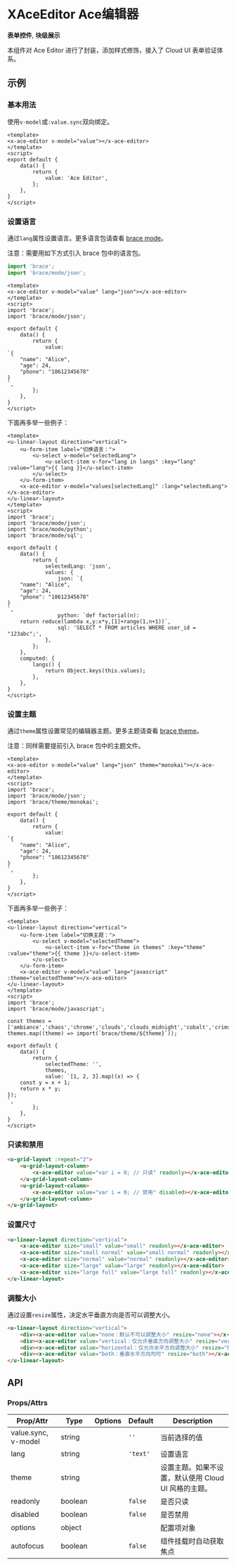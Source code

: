 <!-- 该 README.md 根据 api.yaml 和 docs/*.md 自动生成，为了方便在 GitHub 和 NPM 上查阅。如需修改，请查看源文件 -->

# XAceEditor Ace编辑器

**表单控件**, **块级展示**

本组件对 Ace Editor 进行了封装，添加样式修饰，接入了 Cloud UI 表单验证体系。

## 示例
### 基本用法

使用`v-model`或`:value.sync`双向绑定。

``` vue
<template>
<x-ace-editor v-model="value"></x-ace-editor>
</template>
<script>
export default {
    data() {
        return {
            value: 'Ace Editor',
        };
    },
}
</script>
```

### 设置语言

通过`lang`属性设置语言。更多语言包请查看 [brace mode](https://github.com/thlorenz/brace/tree/master/mode)。

注意：需要用如下方式引入 brace 包中的语言包。

``` js
import 'brace';
import 'brace/mode/json';
```

``` vue
<template>
<x-ace-editor v-model="value" lang="json"></x-ace-editor>
</template>
<script>
import 'brace';
import 'brace/mode/json';

export default {
    data() {
        return {
            value:
`{
    "name": "Alice",
    "age": 24,
    "phone": "18612345678"
}
`,
        };
    },
}
</script>
```

下面再多举一些例子：

``` vue
<template>
<u-linear-layout direction="vertical">
    <u-form-item label="切换语言：">
        <u-select v-model="selectedLang">
            <u-select-item v-for="lang in langs" :key="lang" :value="lang">{{ lang }}</u-select-item>
        </u-select>
    </u-form-item>
    <x-ace-editor v-model="values[selectedLang]" :lang="selectedLang"></x-ace-editor>
</u-linear-layout>
</template>
<script>
import 'brace';
import 'brace/mode/json';
import 'brace/mode/python';
import 'brace/mode/sql';

export default {
    data() {
        return {
            selectedLang: 'json',
            values: {
                json: `{
    "name": "Alice",
    "age": 24,
    "phone": "18612345678"
}
`,
                python: `def factorial(n):
    return reduce(lambda x,y:x*y,[1]+range(1,n+1))`,
                sql: 'SELECT * FROM articles WHERE user_id = "123abc";',
            },
        };
    },
    computed: {
        langs() {
            return Object.keys(this.values);
        },
    },
}
</script>
```

### 设置主题

通过`theme`属性设置常见的编辑器主题。更多主题请查看 [brace theme](https://github.com/thlorenz/brace/tree/master/theme)。

注意：同样需要提前引入 brace 包中的主题文件。

``` vue
<template>
<x-ace-editor v-model="value" lang="json" theme="monokai"></x-ace-editor>
</template>
<script>
import 'brace';
import 'brace/mode/json';
import 'brace/theme/monokai';

export default {
    data() {
        return {
            value:
`{
    "name": "Alice",
    "age": 24,
    "phone": "18612345678"
}
`,
        };
    },
}
</script>
```

下面再多举一些例子：

``` vue
<template>
<u-linear-layout direction="vertical">
    <u-form-item label="切换主题：">
        <u-select v-model="selectedTheme">
            <u-select-item v-for="theme in themes" :key="theme" :value="theme">{{ theme }}</u-select-item>
        </u-select>
    </u-form-item>
    <x-ace-editor v-model="value" lang="javascript" :theme="selectedTheme"></x-ace-editor>
</u-linear-layout>
</template>
<script>
import 'brace';
import 'brace/mode/javascript';

const themes = ['ambiance','chaos','chrome','clouds','clouds_midnight','cobalt','crimson_editor','dawn','dracula','dreamweaver','eclipse','github','gob','gruvbox','idle_fingers','iplastic','katzenmilch','kr_theme','kuroir','merbivore','merbivore_soft','mono_industrial','monokai','pastel_on_dark','solarized_dark','solarized_light','sqlserver','terminal','textmate','tomorrow','tomorrow_night','tomorrow_night_blue','tomorrow_night_bright','tomorrow_night_eighties','twilight','vibrant_ink','xcode'];
themes.map((theme) => import(`brace/theme/${theme}`));

export default {
    data() {
        return {
            selectedTheme: '',
            themes,
            value: `[1, 2, 3].map((x) => {
    const y = x + 1;
    return x * y;
});
`,
        };
    },
}
</script>
```

### 只读和禁用

``` html
<u-grid-layout :repeat="2">
    <u-grid-layout-column>
        <x-ace-editor value="var i = 0; // 只读" readonly></x-ace-editor>
    </u-grid-layout-column>
    <u-grid-layout-column>
        <x-ace-editor value="var i = 0; // 禁用" disabled></x-ace-editor>
    </u-grid-layout-column>
</u-grid-layout>
```

### 设置尺寸

``` html
<u-linear-layout direction="vertical">
    <x-ace-editor size="small" value="small" readonly></x-ace-editor>
    <x-ace-editor size="small normal" value="small normal" readonly></x-ace-editor>
    <x-ace-editor size="normal" value="normal" readonly></x-ace-editor>
    <x-ace-editor size="large" value="large" readonly></x-ace-editor>
    <x-ace-editor size="large full" value="large full" readonly></x-ace-editor>
</u-linear-layout>
```

### 调整大小

通过设置`resize`属性，决定水平垂直方向是否可以调整大小。

``` html
<u-linear-layout direction="vertical">
    <div><x-ace-editor value="none：默认不可以调整大小" resize="none"></x-ace-editor></div>
    <div><x-ace-editor value="vertical：仅允许垂直方向调整大小" resize="vertical"></x-ace-editor></div>
    <div><x-ace-editor value="horizontal：仅允许水平方向调整大小" resize="horizontal"></x-ace-editor></div>
    <div><x-ace-editor value="both：垂直水平方向均可" resize="both"></x-ace-editor></div>
</u-linear-layout>
```

## API
### Props/Attrs

| Prop/Attr | Type | Options | Default | Description |
| --------- | ---- | ------- | ------- | ----------- |
| value.sync, v-model | string |  | `''` | 当前选择的值 |
| lang | string |  | `'text'` | 设置语言 |
| theme | string |  |  | 设置主题。如果不设置，默认使用 Cloud UI 风格的主题。 |
| readonly | boolean |  | `false` | 是否只读 |
| disabled | boolean |  | `false` | 是否禁用 |
| options | object |  |  | 配置项对象 |
| autofocus | boolean |  | `false` | 组件挂载时自动获取焦点 |
